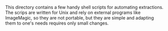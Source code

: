 This directory contains a few handy shell scripts for automating extractions.
The scrips are written for Unix and rely on external programs like ImageMagic,
so they are not portable, but they are simple and adapting them to one's needs
requires only small changes.
